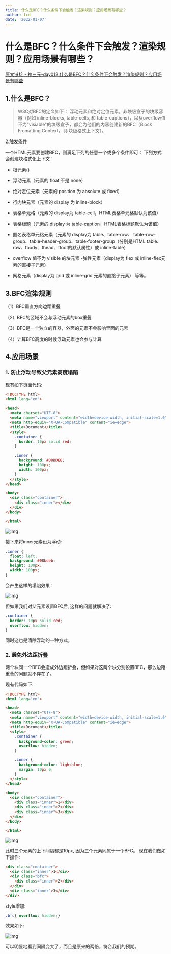 ```yaml
---
title: 什么是BFC？什么条件下会触发？渲染规则？应用场景有哪些？
author: fcd
date: '2022-01-07'
---
```

# 什么是BFC？什么条件下会触发？渲染规则？应用场景有哪些？

[原文链接 - 神三元-day012:什么是BFC？什么条件下会触发？渲染规则？应用场景有哪些](https://blog.csdn.net/weixin_42098339)

## 1.什么是BFC？
> W3C对BFC的定义如下： 浮动元素和绝对定位元素，非块级盒子的块级容器（例如 inline-blocks, table-cells, 和 table-captions），以及overflow值不为"visiable"的块级盒子，都会为他们的内容创建新的BFC（Block Fromatting Context， 即块级格式上下文）。

2.触发条件

一个HTML元素要创建BFC，则满足下列的任意一个或多个条件即可： 下列方式会创建块格式化上下文：

- 根元素()
  
- 浮动元素（元素的 float 不是 none）
  
- 绝对定位元素（元素的 position 为 absolute 或 fixed）
  
- 行内块元素（元素的 display 为 inline-block）
  
- 表格单元格（元素的 display为 table-cell，HTML表格单元格默认为该值）
  
- 表格标题（元素的 display 为 table-caption，HTML表格标题默认为该值）
  
- 匿名表格单元格元素（元素的 display为 table、table-row、 table-row-group、table-header-group、table-footer-group（分别是HTML table、row、tbody、thead、tfoot的默认属性）或 inline-table）
  
- overflow 值不为 visible 的块元素 -弹性元素（display为 flex 或 inline-flex元素的直接子元素）
  
- 网格元素（display为 grid 或 inline-grid 元素的直接子元素） 等等。

## 3.BFC渲染规则

（1）BFC垂直方向边距重叠

（2）BFC的区域不会与浮动元素的box重叠

（3）BFC是一个独立的容器，外面的元素不会影响里面的元素

（4）计算BFC高度的时候浮动元素也会参与计算

## 4.应用场景

### 1. 防止浮动导致父元素高度塌陷

现有如下页面代码:

```html
<!DOCTYPE html>
<html lang="en">

<head>
  <meta charset="UTF-8">
  <meta name="viewport" content="width=device-width, initial-scale=1.0">
  <meta http-equiv="X-UA-Compatible" content="ie=edge">
  <title>Document</title>
  <style>
    .container {
      border: 10px solid red;
    }

    .inner {
      background: #08BDEB;
      height: 100px;
      width: 100px;
    }
  </style>
</head>

<body>
  <div class="container">
    <div class="inner"></div>
  </div>
</body>

</html>
```

![img](https://fcd-temp.oss-cn-guangzhou.aliyuncs.com/web-lib/main/CSS%E7%AF%87/BFC/images/%E6%AD%A3%E5%B8%B8%E9%AB%98%E5%BA%A6.png)

接下来将inner元素设为浮动:

```css
.inner {
  float: left;
  background: #08bdeb;
  height: 100px;
  width: 100px;
}
```

会产生这样的塌陷效果：

![img](https://fcd-temp.oss-cn-guangzhou.aliyuncs.com/web-lib/main/CSS%E7%AF%87/BFC/images/%E9%AB%98%E5%BA%A6%E5%9D%8D%E5%A1%8C.png)

但如果我们对父元素设置BFC后, 这样的问题就解决了:

```css
.container {
  border: 10px solid red;
  overflow: hidden;
}
```

同时这也是清除浮动的一种方式。

### 2. 避免外边距折叠

两个块同一个BFC会造成外边距折叠，但如果对这两个块分别设置BFC，那么边距重叠的问题就不存在了。

现有代码如下:

```html
<!DOCTYPE html>
<html lang="en">

<head>
  <meta charset="UTF-8">
  <meta name="viewport" content="width=device-width, initial-scale=1.0">
  <meta http-equiv="X-UA-Compatible" content="ie=edge">
  <title>Document</title>
  <style>
    .container {
      background-color: green;
      overflow: hidden;
    }

    .inner {
      background-color: lightblue;
      margin: 10px 0;
    }
  </style>
</head>

<body>
  <div class="container">
    <div class="inner">1</div>
    <div class="inner">2</div>
    <div class="inner">3</div>
  </div>
</body>

</html>
```

![img](https://fcd-temp.oss-cn-guangzhou.aliyuncs.com/web-lib/main/CSS%E7%AF%87/BFC/images/%E5%A4%96%E8%BE%B9%E8%B7%9D%E9%87%8D%E5%8F%A0.png)

此时三个元素的上下间隔都是10px, 因为三个元素同属于一个BFC。 现在我们做如下操作:

```html
<div class="container">
  <div class="inner">1</div>
  <div class="bfc">
    <div class="inner">2</div>
  </div>
  <div class="inner">3</div>
</div>
```

style增加:

```css
.bfc{ overflow: hidden;}
```



效果如下:

![img](https://fcd-temp.oss-cn-guangzhou.aliyuncs.com/web-lib/main/CSS%E7%AF%87/BFC/images/%E8%A7%A3%E5%86%B3%E5%A4%96%E8%BE%B9%E8%B7%9D%E9%87%8D%E5%8F%A0.png)

可以明显地看到间隔变大了，而且是原来的两倍，符合我们的预期。